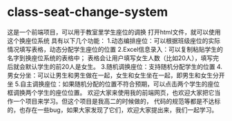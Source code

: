 # class-seat-change-system
这是一个前端项目，可以用于教室里学生座位的调换
打开html文件，就可以使用这个换座位系统
具有以下几个功能：
    1.动态编排座位：可以根据班级座位的实际情况填写表格，动态分配学生座位的位置
    2.Excel信息录入：可以复制粘贴学生的名字到换座位系统的表格中；
                     表格会让用户填写女生人数（比如20人），填写完后就会默认学生的前20人是女生。
    3.随机调换座位：支持随机分配学生的位置
    4.男女分坐：可以让男生和男生做在一起，女生和女生坐在一起，即男生和女生分开坐
    5.自主调换座位：如果随机分配的位置不符合预期，可以点击两个学生的座位框调换两个学生的座位位置。
欢迎大家来使用我的前端网页，也欢迎大家把它当作一个项目来学习。但这个项目是我高二的时候做的，
代码的规范等都是不达标的，也存在一些bug，如果大家发现了它们，欢迎大家提出来，我们一起学习。
